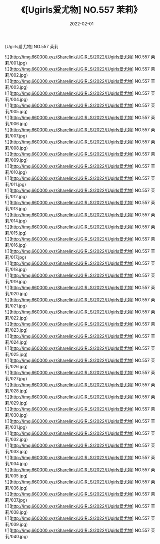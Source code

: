 ﻿---
layout: post
title:  《[Ugirls爱尤物] NO.557 茉莉》
date:   2022-02-01
img: http://img.660000.xyz/Sharelink/UGIRLS/2022/[Ugirls爱尤物] NO.557 茉莉/000.jpg
categories: [美女, 清纯, 唯美]
---

[Ugirls爱尤物] NO.557 茉莉

 ![](http://img.660000.xyz/Sharelink/UGIRLS/2022/[Ugirls爱尤物] NO.557 茉莉/001.jpg) <br>![](http://img.660000.xyz/Sharelink/UGIRLS/2022/[Ugirls爱尤物] NO.557 茉莉/002.jpg) <br>![](http://img.660000.xyz/Sharelink/UGIRLS/2022/[Ugirls爱尤物] NO.557 茉莉/003.jpg) <br>![](http://img.660000.xyz/Sharelink/UGIRLS/2022/[Ugirls爱尤物] NO.557 茉莉/004.jpg) <br>![](http://img.660000.xyz/Sharelink/UGIRLS/2022/[Ugirls爱尤物] NO.557 茉莉/005.jpg) <br>![](http://img.660000.xyz/Sharelink/UGIRLS/2022/[Ugirls爱尤物] NO.557 茉莉/006.jpg) <br>![](http://img.660000.xyz/Sharelink/UGIRLS/2022/[Ugirls爱尤物] NO.557 茉莉/007.jpg) <br>![](http://img.660000.xyz/Sharelink/UGIRLS/2022/[Ugirls爱尤物] NO.557 茉莉/008.jpg) <br>![](http://img.660000.xyz/Sharelink/UGIRLS/2022/[Ugirls爱尤物] NO.557 茉莉/009.jpg) <br>![](http://img.660000.xyz/Sharelink/UGIRLS/2022/[Ugirls爱尤物] NO.557 茉莉/010.jpg) <br>![](http://img.660000.xyz/Sharelink/UGIRLS/2022/[Ugirls爱尤物] NO.557 茉莉/011.jpg) <br>![](http://img.660000.xyz/Sharelink/UGIRLS/2022/[Ugirls爱尤物] NO.557 茉莉/012.jpg) <br>![](http://img.660000.xyz/Sharelink/UGIRLS/2022/[Ugirls爱尤物] NO.557 茉莉/013.jpg) <br>![](http://img.660000.xyz/Sharelink/UGIRLS/2022/[Ugirls爱尤物] NO.557 茉莉/014.jpg) <br>![](http://img.660000.xyz/Sharelink/UGIRLS/2022/[Ugirls爱尤物] NO.557 茉莉/015.jpg) <br>![](http://img.660000.xyz/Sharelink/UGIRLS/2022/[Ugirls爱尤物] NO.557 茉莉/016.jpg) <br>![](http://img.660000.xyz/Sharelink/UGIRLS/2022/[Ugirls爱尤物] NO.557 茉莉/017.jpg) <br>![](http://img.660000.xyz/Sharelink/UGIRLS/2022/[Ugirls爱尤物] NO.557 茉莉/018.jpg) <br>![](http://img.660000.xyz/Sharelink/UGIRLS/2022/[Ugirls爱尤物] NO.557 茉莉/019.jpg) <br>![](http://img.660000.xyz/Sharelink/UGIRLS/2022/[Ugirls爱尤物] NO.557 茉莉/020.jpg) <br>![](http://img.660000.xyz/Sharelink/UGIRLS/2022/[Ugirls爱尤物] NO.557 茉莉/021.jpg) <br>![](http://img.660000.xyz/Sharelink/UGIRLS/2022/[Ugirls爱尤物] NO.557 茉莉/022.jpg) <br>![](http://img.660000.xyz/Sharelink/UGIRLS/2022/[Ugirls爱尤物] NO.557 茉莉/023.jpg) <br>![](http://img.660000.xyz/Sharelink/UGIRLS/2022/[Ugirls爱尤物] NO.557 茉莉/024.jpg) <br>![](http://img.660000.xyz/Sharelink/UGIRLS/2022/[Ugirls爱尤物] NO.557 茉莉/025.jpg) <br>![](http://img.660000.xyz/Sharelink/UGIRLS/2022/[Ugirls爱尤物] NO.557 茉莉/026.jpg) <br>![](http://img.660000.xyz/Sharelink/UGIRLS/2022/[Ugirls爱尤物] NO.557 茉莉/027.jpg) <br>![](http://img.660000.xyz/Sharelink/UGIRLS/2022/[Ugirls爱尤物] NO.557 茉莉/028.jpg) <br>![](http://img.660000.xyz/Sharelink/UGIRLS/2022/[Ugirls爱尤物] NO.557 茉莉/029.jpg) <br>![](http://img.660000.xyz/Sharelink/UGIRLS/2022/[Ugirls爱尤物] NO.557 茉莉/030.jpg) <br>![](http://img.660000.xyz/Sharelink/UGIRLS/2022/[Ugirls爱尤物] NO.557 茉莉/031.jpg) <br>![](http://img.660000.xyz/Sharelink/UGIRLS/2022/[Ugirls爱尤物] NO.557 茉莉/032.jpg) <br>![](http://img.660000.xyz/Sharelink/UGIRLS/2022/[Ugirls爱尤物] NO.557 茉莉/033.jpg) <br>![](http://img.660000.xyz/Sharelink/UGIRLS/2022/[Ugirls爱尤物] NO.557 茉莉/034.jpg) <br>![](http://img.660000.xyz/Sharelink/UGIRLS/2022/[Ugirls爱尤物] NO.557 茉莉/035.jpg) <br>![](http://img.660000.xyz/Sharelink/UGIRLS/2022/[Ugirls爱尤物] NO.557 茉莉/036.jpg) <br>![](http://img.660000.xyz/Sharelink/UGIRLS/2022/[Ugirls爱尤物] NO.557 茉莉/037.jpg) <br>![](http://img.660000.xyz/Sharelink/UGIRLS/2022/[Ugirls爱尤物] NO.557 茉莉/038.jpg) <br>![](http://img.660000.xyz/Sharelink/UGIRLS/2022/[Ugirls爱尤物] NO.557 茉莉/039.jpg) <br>![](http://img.660000.xyz/Sharelink/UGIRLS/2022/[Ugirls爱尤物] NO.557 茉莉/040.jpg) <br>